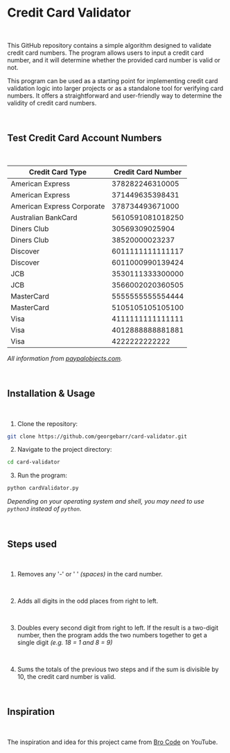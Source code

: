 # Credit Card Validator

<br>

This GitHub repository contains a simple algorithm designed to validate credit card numbers. The program allows users to input a credit card number, and it will determine whether the provided card number is valid or not. 

This program can be used as a starting point for implementing credit card validation logic into larger projects or as a standalone tool for verifying card numbers. It offers a straightforward and user-friendly way to determine the validity of credit card numbers.

<br>

## Test Credit Card Account Numbers

<br>

| Credit Card Type          | Credit Card Number     |
|---------------------------|-----------------------|
| American Express          | 378282246310005       |
| American Express          | 371449635398431       |
| American Express Corporate| 378734493671000       |
| Australian BankCard       | 5610591081018250      |
| Diners Club               | 30569309025904        |
| Diners Club               | 38520000023237        |
| Discover                  | 6011111111111117      |
| Discover                  | 6011000990139424      |
| JCB                       | 3530111333300000      |
| JCB                       | 3566002020360505      |
| MasterCard                | 5555555555554444      |
| MasterCard                | 5105105105105100      |
| Visa                      | 4111111111111111      |
| Visa                      | 4012888888881881      |
| Visa                      | 4222222222222         |

<i>All information from [paypalobjects.com](https://www.paypalobjects.com/en_AU/vhelp/paypalmanager_help/credit_card_numbers.htm).</i>

<br>

## Installation & Usage

<br>

1. Clone the repository:
  ```bash
  git clone https://github.com/georgebarr/card-validator.git
  ```

2. Navigate to the project directory:
  ```bash
  cd card-validator
  ```

3. Run the program:
  ```bash
  python cardValidator.py
  ```

*Depending on your operating system and shell, you may need to use `python3` instead of `python`.*

<br>

## Steps used

<br>

1. Removes any '-' or ' ' _(spaces)_ in the card number.

<br>

2. Adds all digits in the odd places from right to left.

<br>

3. Doubles every second digit from right to left. If the result is a two-digit number, then the program adds the two numbers together to get a single digit _(e.g. 18 = 1 and 8 = 9)_

<br>

4. Sums the totals of the previous two steps and if the sum is divisible by 10, the credit card number is valid.

<br>

## Inspiration

<br>

The inspiration and idea for this project came from [Bro Code](https://www.youtube.com/channel/UC4SVo0Ue36XCfOyb5Lh1viQ) on YouTube. 

<br>
